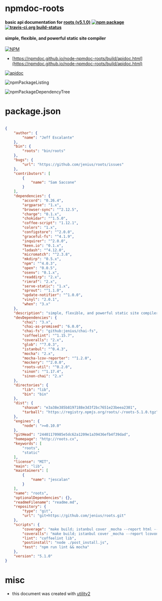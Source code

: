 # npmdoc-roots

#### basic api documentation for  [roots (v5.1.0)](http://roots.cx)  [![npm package](https://img.shields.io/npm/v/npmdoc-roots.svg?style=flat-square)](https://www.npmjs.org/package/npmdoc-roots) [![travis-ci.org build-status](https://api.travis-ci.org/npmdoc/node-npmdoc-roots.svg)](https://travis-ci.org/npmdoc/node-npmdoc-roots)

#### simple, flexible, and powerful static site compiler

[![NPM](https://nodei.co/npm/roots.png?downloads=true&downloadRank=true&stars=true)](https://www.npmjs.com/package/roots)

- [https://npmdoc.github.io/node-npmdoc-roots/build/apidoc.html](https://npmdoc.github.io/node-npmdoc-roots/build/apidoc.html)

[![apidoc](https://npmdoc.github.io/node-npmdoc-roots/build/screenCapture.buildCi.browser.%252Ftmp%252Fbuild%252Fapidoc.html.png)](https://npmdoc.github.io/node-npmdoc-roots/build/apidoc.html)

![npmPackageListing](https://npmdoc.github.io/node-npmdoc-roots/build/screenCapture.npmPackageListing.svg)

![npmPackageDependencyTree](https://npmdoc.github.io/node-npmdoc-roots/build/screenCapture.npmPackageDependencyTree.svg)



# package.json

```json

{
    "author": {
        "name": "Jeff Escalante"
    },
    "bin": {
        "roots": "bin/roots"
    },
    "bugs": {
        "url": "https://github.com/jenius/roots/issues"
    },
    "contributors": [
        {
            "name": "Sam Saccone"
        }
    ],
    "dependencies": {
        "accord": "0.26.4",
        "argparse": "1.x",
        "browser-sync": "^2.12.5",
        "charge": "0.1.x",
        "chokidar": "^1.5.0",
        "coffee-script": "1.12.1",
        "colors": "1.x",
        "configstore": "^2.0.0",
        "graceful-fs": "^4.1.9",
        "inquirer": "^2.0.0",
        "keen.io": "0.1.x",
        "lodash": "^4.12.0",
        "micromatch": "^2.3.8",
        "mkdirp": "0.5.x",
        "npm": "^4.0.3",
        "open": "0.0.5",
        "osenv": "0.1.x",
        "readdirp": "2.x",
        "rimraf": "2.x",
        "serve-static": "1.x",
        "sprout": "^1.1.0",
        "update-notifier": "^1.0.0",
        "vinyl": "2.0.1",
        "when": "3.x"
    },
    "description": "simple, flexible, and powerful static site compiler",
    "devDependencies": {
        "chai": "3.x",
        "chai-as-promised": "6.0.0",
        "chai-fs": "github:jenius/chai-fs",
        "coffeelint": "^1.15.7",
        "coveralls": "2.x",
        "glob": "^7.0.3",
        "istanbul": "^0.4.3",
        "mocha": "2.x",
        "mocha-lcov-reporter": "^1.2.0",
        "mockery": "^2.0.0",
        "roots-util": "^0.2.0",
        "sinon": "^1.17.4",
        "sinon-chai": "2.x"
    },
    "directories": {
        "lib": "lib",
        "bin": "bin"
    },
    "dist": {
        "shasum": "e3a38e385b8197188e3d3f2bc7651e23beea2301",
        "tarball": "https://registry.npmjs.org/roots/-/roots-5.1.0.tgz"
    },
    "engines": {
        "node": ">=0.10.0"
    },
    "gitHead": "24401170985e5dc62a1209e1a39436efb4f39dad",
    "homepage": "http://roots.cx",
    "keywords": [
        "roots",
        "static"
    ],
    "license": "MIT",
    "main": "lib",
    "maintainers": [
        {
            "name": "jescalan"
        }
    ],
    "name": "roots",
    "optionalDependencies": {},
    "readmeFilename": "readme.md",
    "repository": {
        "type": "git",
        "url": "git+https://github.com/jenius/roots.git"
    },
    "scripts": {
        "coverage": "make build; istanbul cover _mocha --report html -- -R spec && open coverage/index.html && make unbuild",
        "coveralls": "make build; istanbul cover _mocha --report lcovonly -- -R spec && cat ./coverage/lcov.info | coveralls && rm -rf ./coverage; make unbuild",
        "lint": "coffeelint lib",
        "postinstall": "node ./post_install.js",
        "test": "npm run lint && mocha"
    },
    "version": "5.1.0"
}
```



# misc
- this document was created with [utility2](https://github.com/kaizhu256/node-utility2)
